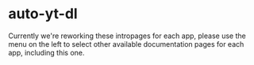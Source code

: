 # auto-yt-dl

Currently we're reworking these intropages for each app, please use the menu on the left to select other available documentation pages for each app, including this one.
